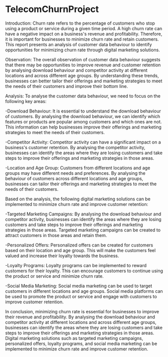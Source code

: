 # TelecomChurnProject


Introduction:
Churn rate refers to the percentage of customers who stop using a product or service during a given time period. A high churn rate can have a negative impact on a business's revenue and profitability. Therefore, it is important for businesses to minimize churn rate and retain customers. This report presents an analysis of customer data behaviour to identify opportunities for minimizing churn rate through digital marketing solutions.

Observation:
The overall observation of customer data behaviour suggests that there may be opportunities to improve revenue and customer retention by analysing download behaviour and competitor activity at different locations and across different age groups. By understanding these trends, businesses can better tailor their offerings and marketing strategies to meet the needs of their customers and improve their bottom line.

Analysis:
To analyse the customer data behaviour, we need to focus on the following key areas:

-Download Behaviour: It is essential to understand the download behaviour of customers. By analysing the download behaviour, we can identify which features or products are popular among customers and which ones are not. This information can help businesses improve their offerings and marketing strategies to meet the needs of their customers.

-Competitor Activity: Competitor activity can have a significant impact on a business's customer retention. By analysing the competitor activity, businesses can identify the areas where they are losing customers and take steps to improve their offerings and marketing strategies in those areas.

-Location and Age Group: Customers from different locations and age groups may have different needs and preferences. By analysing the behaviour of customers across different locations and age groups, businesses can tailor their offerings and marketing strategies to meet the needs of their customers.

Based on the analysis, the following digital marketing solutions can be implemented to minimize churn rate and improve customer retention:

-Targeted Marketing Campaigns: By analysing the download behaviour and competitor activity, businesses can identify the areas where they are losing customers and take steps to improve their offerings and marketing strategies in those areas. Targeted marketing campaigns can be created to attract customers in those areas and retain them.

-Personalized Offers: Personalized offers can be created for customers based on their location and age group. This will make the customers feel valued and increase their loyalty towards the business.

-Loyalty Programs: Loyalty programs can be implemented to reward customers for their loyalty. This can encourage customers to continue using the product or service and minimize churn rate.

-Social Media Marketing: Social media marketing can be used to target customers in different locations and age groups. Social media platforms can be used to promote the product or service and engage with customers to improve customer retention.

In conclusion, minimizing churn rate is essential for businesses to improve their revenue and profitability. By analysing the download behaviour and competitor activity at different locations and across different age groups, businesses can identify the areas where they are losing customers and take steps to improve their offerings and marketing strategies in those areas. Digital marketing solutions such as targeted marketing campaigns, personalized offers, loyalty programs, and social media marketing can be implemented to minimize churn rate and improve customer retention.


